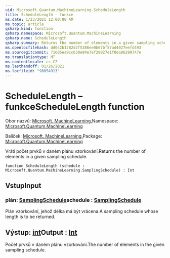 ```yaml
---
uid: Microsoft.Quantum.MachineLearning.ScheduleLength
title: ScheduleLength – funkce
ms.date: 1/23/2021 12:00:00 AM
ms.topic: article
qsharp.kind: function
qsharp.namespace: Microsoft.Quantum.MachineLearning
qsharp.name: ScheduleLength
qsharp.summary: Returns the number of elements in a given sampling schedule.
ms.openlocfilehash: dd042b1282d2f5386ee0b67bf57ad4027eefd493
ms.sourcegitcommit: 71605ea9cc630e84e7ef29027e1f0ea06299747e
ms.translationtype: MT
ms.contentlocale: cs-CZ
ms.lasthandoff: 01/26/2021
ms.locfileid: "98854913"
---
```

# <a name="schedulelength-function"></a><span data-ttu-id="1f4db-102">ScheduleLength – funkce</span><span class="sxs-lookup"><span data-stu-id="1f4db-102">ScheduleLength function</span></span>

<span data-ttu-id="1f4db-103">Obor názvů: [Microsoft. MachineLearning.](xref:Microsoft.Quantum.MachineLearning)</span><span class="sxs-lookup"><span data-stu-id="1f4db-103">Namespace: [Microsoft.Quantum.MachineLearning](xref:Microsoft.Quantum.MachineLearning)</span></span>

<span data-ttu-id="1f4db-104">Balíček: [Microsoft. MachineLearning.](https://nuget.org/packages/Microsoft.Quantum.MachineLearning)</span><span class="sxs-lookup"><span data-stu-id="1f4db-104">Package: [Microsoft.Quantum.MachineLearning](https://nuget.org/packages/Microsoft.Quantum.MachineLearning)</span></span>


<span data-ttu-id="1f4db-105">Vrátí počet prvků v daném plánu vzorkování.</span><span class="sxs-lookup"><span data-stu-id="1f4db-105">Returns the number of elements in a given sampling schedule.</span></span>

```qsharp
function ScheduleLength (schedule : Microsoft.Quantum.MachineLearning.SamplingSchedule) : Int
```


## <a name="input"></a><span data-ttu-id="1f4db-106">Vstup</span><span class="sxs-lookup"><span data-stu-id="1f4db-106">Input</span></span>

### <a name="schedule--samplingschedule"></a><span data-ttu-id="1f4db-107">plán: [SamplingSchedule](xref:Microsoft.Quantum.MachineLearning.SamplingSchedule)</span><span class="sxs-lookup"><span data-stu-id="1f4db-107">schedule : [SamplingSchedule](xref:Microsoft.Quantum.MachineLearning.SamplingSchedule)</span></span>

<span data-ttu-id="1f4db-108">Plán vzorkování, jehož délka má být vrácena.</span><span class="sxs-lookup"><span data-stu-id="1f4db-108">A sampling schedule whose length is to be returned.</span></span>



## <a name="output--int"></a><span data-ttu-id="1f4db-109">Výstup: [int](xref:microsoft.quantum.lang-ref.int)</span><span class="sxs-lookup"><span data-stu-id="1f4db-109">Output : [Int](xref:microsoft.quantum.lang-ref.int)</span></span>

<span data-ttu-id="1f4db-110">Počet prvků v daném plánu vzorkování.</span><span class="sxs-lookup"><span data-stu-id="1f4db-110">The number of elements in the given sampling schedule.</span></span>